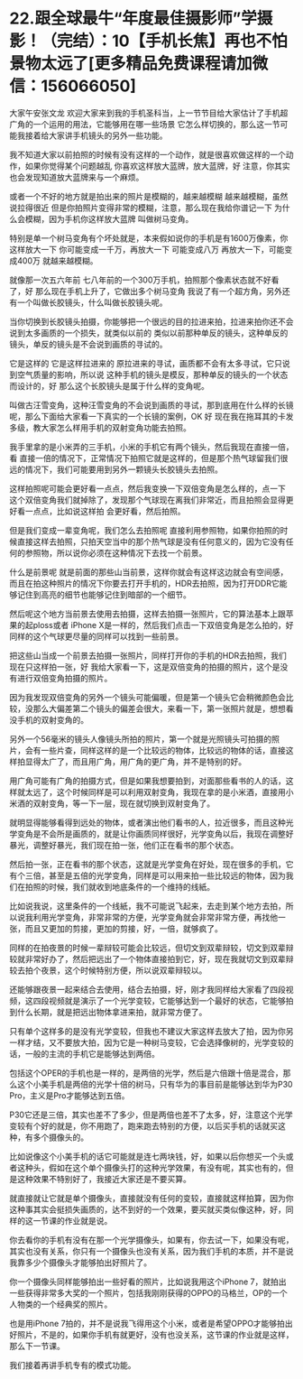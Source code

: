 # 22.跟全球最牛“年度最佳摄影师”学摄影！（完结）：10【手机长焦】再也不怕景物太远了[更多精品免费课程请加微信：156066050]

大家午安张文龙 欢迎大家来到我的手机圣科当，上一节节目给大家估计了手机超广角的一个运用的用法，它能够用在哪一些场景 它怎么样切换的，那么这一节可能我接着给大家讲手机镜头的另外一些功能。

我不知道大家以前拍照的时候有没有这样的一个动作，就是很喜欢做这样的一个动作，如果你觉得某个问题越乱 你喜欢这样放大蓝牌，放大蓝牌，好 注意，你其实也会发现知道放大蓝牌来与一个麻烦。

或者一个不好的地方就是拍出来的照片是模糊的，越来越模糊 越来越模糊，虽然说拉得很近 但是你拍照片变得非常的模糊，注意，那么现在我给你谱记一下 为什么会模糊，因为手机你这样放大蓝牌 叫做树马变角。

特别是单一个树马变角有个坏处就是，本来假如说你的手机是有1600万像素，你这样放大一下 你可能变成一千万，再放大一下 可能变成八万 再放大一下，可能变成400万 就越来越模糊。

就像那一次五六年前 七八年前的一个300万手机，拍照那个像素状态就不好看了，好 那么现在手机上升了，它做出多个树马变角 我说了有一个超方角，另外还有一个叫做长胶镜头，什么叫做长胶镜头呢。

当你切换到长胶镜头拍摄，你能够把一个很远的目的拉进来拍，拉进来拍你还不会说到太多画质的一个损失，就类似以前的 类似以前那种单反的镜头，这种单反的镜头，单反的镜头是不会说到画质的寻试的。

它是这样的 它是这样拉进来的 原拉进来的寻试，画质都不会有太多寻试，它只说到空气质量的影响，所以说 这种手机的镜头是模反，那种单反的镜头的一个状态而设计的，好 那么这个长胶镜头是属于什么样的变角呢。

叫做古汪雪变角，这种汪雪变角的不会说到画质的寻试，那到底用在什么样的长镜呢，那么下面给大家看一下真实的一个长镜的案例，OK 好 现在我在拖耳其的卡发多级，教大家怎么样用手机的双射变角功能去拍照。

我手里拿的是小米弄的三手机，小米的手机它有两个镜头，然后我现在直接一倍，看 直接一倍的情况下，正常情况下拍照它就是这样的，但是那个热气球留我们很远的情况下，我们可能要用到另外一颗镜头长胶镜头去拍照。

这样拍照呢可能会更好看一点点，然后我变换一下双倍变角是怎么样的，点一下 这个双倍变角我们就掉除了，发现那个气球现在离我们非常近，而且拍照会显得更好看一点点，比如说这样拍 会更好看，然后拍照。

但是我们变成一辈变角呢，我们怎么去拍照呢 直接利用参照物，如果你拍照的时候直接这样去拍照，只拍天空当中的那个热气球是没有任何意义的，因为它没有任何的参照物，所以说你必须在这种情况下去找一个前景。

什么是前景呢 就是前面的那些山当前景，这样你就会有这样这边就会有空间感，而且在拍这种照片的情况下你要去打开手机的，HDR去拍照，因为打开DDR它能够记住到高亮的细节也能够记住到暗部的一个细节。

然后呢这个地方当前景去使用去拍摄，这样去拍摄一张照片，它的算法基本上跟苹果的起ploss或者 iPhone X是一样的，然后我们点击一下双倍变角是怎么拍的，好同样的这个气球更尽量的同样可以找到一些前景。

把这些山当成一个前景去拍摄一张照片，同样打开你的手机的HDR去拍照，我们现在只这样拍一张，好 我给大家看一下，这是双倍变角的拍摄的照片，这个是没有进行双倍变角拍摄的照片。

因为我发现双倍变角的另外一个镜头可能偏暖，但是第一个镜头它会稍微颜色会比较，没那么大偏差第二个镜头的偏差会很大，来看一下，第一张照片就是，想想看没手机的双射变角的。

另外一个56毫米的镜头人像镜头所拍的照片，第一个就是光照镜头可拍摄的照片，会有一些片查，同样这样的是一个比较远的物体，比较远的物体的话，直接这样拍显得太广了，而且用广角，用广角的更广角，并不是特别的好。

用广角可能有广角的拍摄方式，但是如果我想要拍到，对面那些看书的人的话，这样就太远了，这个时候同样是可以利用双射变角，我现在拿的是小米酒，直接用小米酒的双射变角，等一下一层，现在就切换到双射变角了。

就明显得能够看得到远处的物体，或者演出他们看书的人，拉近很多，而且这种光学变角是不会所是画质的，就是让你画质同样很好，光学变角以后，我现在调整好暴光，调整好暴光，我们现在拍一张，他们正在看书的那个状态。

然后拍一张，正在看书的那个状态，这就是光学变角在好处，现在很多的手机，它有个三倍，甚至是五倍的光学变角，同样是可以用来拍一些比较远的物体，因为我们在拍照的时候，我们就收到地底条件的一个维持的线紙。

比如说我说，这里条件的一个线紙，我不可能说飞起来，去走到某个地方去拍，所以说我利用光学变角，非常非常的方便，光学变角就会非常非常方便，再找他一张，而且又更加的剪接，更加的剪接，好，一倍，就够疯了。

同样的在拍夜景的时候一辈辩较可能会比较远，但切文到双辈辩较，切文到双辈辩较就非常好办了，然后把远出了一个物体直接拍到它，好，现在我就切文到双辈辩较去拍个夜景，这个时候特别方便，所以说双辈辩较以。

还能够跟夜景一起来结合去使用，结合去拍摄，好，刚才我同样给大家看了四段视频，这四段视频就是演示了一个光学变较，它能够达到一个最好的状态，它能够拍到什么长期，就是把远出物体拿进来拍，就非常方便了。

只有单个这样多的是没有光学变较，但我也不建议大家这样去放大了拍，因为你另一样才结，又不要放大拍，因为它是一种树马变较，它会选择像树的，光学变较的话，一般的主流的手机它是能够达到两倍。

包括这个OPER的手机也是一样的，是两倍的光学，然后是六倍跟十倍是混合，那么这个小美手机是两倍的光学十倍的树马，只有华为的事目前是能够达到华为P30 Pro，主义是Pro才能够达到五倍。

P30它还是三倍，其实也差不了多少，但是两倍也差不了太多，好，注意这个光学变较有个好的就是，你不用跑了，跑来跑去特别的方便，以后买手机的话就买这种，有多个摄像头的。

比如说像这个小美手机的话它可能就是连七两块钱，好，如果以后你想买一个头或者这种头，假如在这个单个摄像头打的这种光学效果，有没有呢，其实也有的，但是这种效果不特别好了，我接近大家还是不要买算。

就直接就让它就是单个摄像头，直接就没有任何的变较，直接就这样拍算，因为你这种事其实会挺损失画质的，达不到好的一个效果，要买就买类似像这种，好，同样的这一节课的作业就是说。

你去看你的手机有没有在那一个光学摄像头，如果有，你去试一下，如果没有呢，其实也没有关系，你只有一个摄像头也没有关系，因为我们手机的本质，并不是说我靠多少个摄像头才能够拍出好照片了。

你一个摄像头同样能够拍出一些好看的照片，比如说我用这个iPhone 7，就拍出一些获得非常多大奖的一个照片，包括我刚刚获得的OPPO的马格兰，OP的一个人物类的一个经典奖的照片。

也是用iPhone 7拍的，并不是说我飞得用这个小米，或者是希望OPPO才能够拍出好照片，不是的，如果你手机有就更好，没有也没关系，这节课的作业就是这样，那么下一节课。

我们接着再讲手机专有的模式功能。